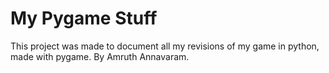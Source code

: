 # My Pygame Stuff
This project was made to document all my revisions of my game in python, made with pygame. By Amruth Annavaram.
